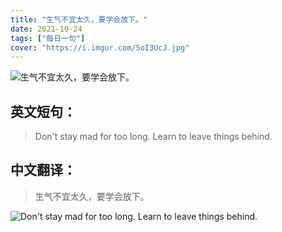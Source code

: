 ```yaml
---
title: "生气不宜太久，要学会放下。"
date: 2021-10-24
tags: ["每日一句"]
cover: "https://i.imgur.com/5oI3UcJ.jpg"
---
```


![生气不宜太久，要学会放下。](https://i.imgur.com/rML02Br.jpg)

## 英文短句：
> Don't stay mad for too long. Learn to leave things behind. 

<!--more-->

## 中文翻译：
> 生气不宜太久，要学会放下。

![Don't stay mad for too long. Learn to leave things behind. ](https://i.imgur.com/vJh8fS9.jpg)


